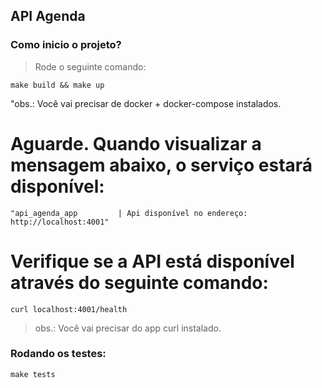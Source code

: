 ## API Agenda

### Como inicio o projeto?

> Rode o seguinte comando:

`make build && make up`

"obs.: Você vai precisar de docker + docker-compose instalados.

# Aguarde. Quando visualizar a mensagem abaixo, o serviço estará disponível:

`"api_agenda_app         | Api disponível no endereço: http://localhost:4001"`

# Verifique se a API está disponível através do seguinte comando:

`curl localhost:4001/health`

> obs.: Você vai precisar do app curl instalado.

### Rodando os testes:

`make tests`
